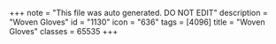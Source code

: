 +++
note = "This file was auto generated. DO NOT EDIT"
description = "Woven Gloves"
id = "1130"
icon = "636"
tags = [4096]
title = "Woven Gloves"
classes = 65535
+++
